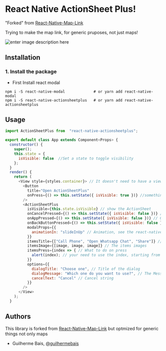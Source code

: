 

# React Native ActionSheet Plus!

"Forked" from [React-Native-Map-Link](https://github.com/leanmotherfuckers/react-native-map-link)

Trying to make the map link, for generic pruposes, not just maps!


![enter image description here](https://i.imgflip.com/2ut7ai.gif)


## Installation

### 1. Install the package

- First Install react modal
```shell
npm i -S react-native-modal         	# or yarn add react-native-modal
npm i -S react-native-actionsheetplus   # or yarn add react-native-actionsheetplus
```

## Usage

```js
import ActionSheetPlus from  "react-native-actionsheetplus";

export default class App extends Component<Props> {
  constructor() {
    super();
    this.state = {
      isVisible: false  //Set a state to toggle visibility
    };
  }
  render() {
    return (
      <View style={styles.container}> // It doesn't need to have a view, or anything
        <Button
          title="Open ActionSheetPlus"
          onPress={() => this.setState({ isVisible: true })} //something needs to set the state
        />
        <ActionSheetPlus
          isVisible={this.state.isVisible} // show the ActionSheet
          onCancelPressed={() => this.setState({ isVisible: false })} // Cancel Button Pressed
          onAppPressed={() => this.setState({ isVisible: false })} // On Any Item Pressed
          onBackButtonPressed={() => this.setState({ isVisible: false })} // On BackButton Pressed
          modalProps={{
            animationIn: "slideInUp" // Animation, see the react-native map link
          }}
          itemsTitle={["Call Phone", "Open Whatsapp Chat", "Share"]} // The items title
          itemsImage={[image, image, image]} // The items images
          itemsPress={index => { // What to do on press
            alert(index); // your need to use the index, starting from 0
          }}
          options={{
            dialogTitle: "Choose one", // Title of the dialog
            dialogMessage: "Which one do you want to use?", // The Message
            cancelText: "Cancel" // Cancel string
          }}
        />
      </View>
    );
  }
```



## Authors

This library is forked from [React-Native-Map-Link](https://github.com/leanmotherfuckers/react-native-map-link) but optmized for generic things not only maps

* Guilherme Bais, [@guilhermebais](https://www.instagram.com/guilhermebais/)
